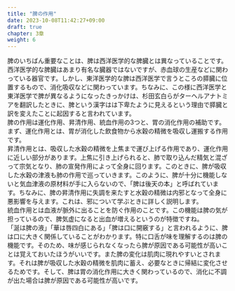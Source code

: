 ```yaml
---
title: "脾の作用"
date: 2023-10-08T11:42:27+09:00
draft: true
chapter: 3章
weight: 6
---
```


脾のいちばん重要なことは、脾は西洋医学的な脾臓とは異なっていることです。西洋医学的な脾臓はあまり有名な臓器ではないですが、赤血球の生産などに関わっている器官です。しかし、東洋医学的な脾は西洋医学で言うところの膵臓に位置するもので、消化吸収などに関わっています。ちなみに、この様に西洋医学と東洋医学で脾が異なるようになったきっかけは、杉田玄白らがターヘルアナトミアを翻訳したときに、脾という漢字はは下卑たように見えるという理由で膵臓と訳を変えたことに起因すると言われています。  
脾の作用は運化作用、昇清作用、統血作用の3つと、胃の消化作用の補助です。まず、運化作用とは、胃が消化した飲食物から水穀の精微を吸収し運搬する作用です。  
昇清作用とは、吸収した水穀の精微を上焦まで運び上げる作用であり、運化作用に近しい部分があります。上焦に引き上げられると、肺で取り込んだ精気と混ざって宗気となり、肺の宣発作用によって全身に回ります。このときに、脾が吸収した水穀の津液も肺の作用で巡っていきます。このように、脾が十分に機能しないと気血津液の原材料が手に入らないので、「脾は後天の本」と呼ばれています。ちなみに、脾の昇清作用に失調を来たすと水穀の精微は内邪となって全身に悪影響を与えます。これは、邪について学ぶときに詳しく説明します。  
統血作用とは血液が脈外に出ることを防ぐ作用のことです。この機能は脾の気が担っているので、脾気虚になると出血が増えるというのが特徴ですね。  
「涎は脾の液」「華は唇四白にある」「脾は口に開竅する」と言われるように、脾は口に大きく関係していることがわかります。特に口舌が味を理解するのは脾の機能です。そのため、味が感じられなくなったら脾が原因である可能性が高いことは覚えておいたほうがいいです。また脾の変化は肌肉に現れやすいとされます。それは脾が吸収した水穀の精微を肌肉に蓄え、必要なときに帰結に変化させるためです。そして、脾は胃の消化作用に大きく関わっているので、消化に不調が出た場合は脾が原因である可能性が高いです。

